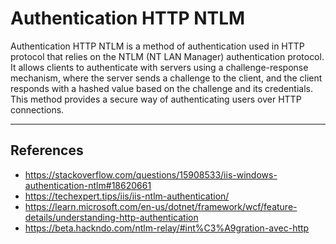 # Authentication HTTP NTLM

Authentication HTTP NTLM is a method of authentication used in HTTP protocol that relies on the NTLM (NT LAN Manager) authentication protocol. It allows clients to authenticate with servers using a challenge-response mechanism, where the server sends a challenge to the client, and the client responds with a hashed value based on the challenge and its credentials. This method provides a secure way of authenticating users over HTTP connections.

---

## References
- https://stackoverflow.com/questions/15908533/iis-windows-authentication-ntlm#18620661
- https://techexpert.tips/iis/iis-ntlm-authentication/
- https://learn.microsoft.com/en-us/dotnet/framework/wcf/feature-details/understanding-http-authentication
- https://beta.hackndo.com/ntlm-relay/#int%C3%A9gration-avec-http